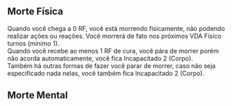 ## Morte Física

Quando você chega a 0 RF, você está morrendo fisicamente, não podendo realizar ações ou reações. Você morrerá de fato nos próximos VDA Físico turnos (mínimo 1).  
Quando você recebe ao menos 1 RF de cura, você pára de morrer porém não acorda automaticamente, você fica Incapacitado 2 (Corpo).  
Também há outras formas de fazer você parar de morrer, caso não seja especificado nada nelas, você também fica Incapacitado 2 (Corpo).

## Morte Mental